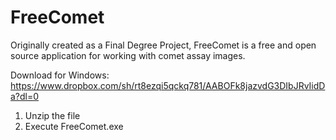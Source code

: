 # FreeComet
Originally created as a Final Degree Project, FreeComet is a free and open source application for working with comet assay images.


Download for Windows:
https://www.dropbox.com/sh/rt8ezqi5qckq781/AABOFk8jazvdG3DIbJRvIidDa?dl=0

1. Unzip the file
2. Execute FreeComet.exe
